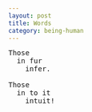 ```yaml
---
layout: post
title: Words
category: being-human
---
```


<pre class="whitespaced-text">
Those
  in fur
    infer.

Those
  in to it
    intuit!
</pre>
